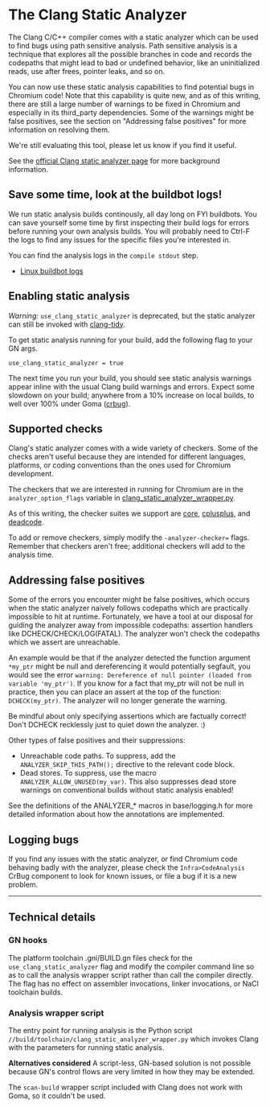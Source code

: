 # The Clang Static Analyzer

The Clang C/C++ compiler comes with a static analyzer which can be used to find
bugs using path sensitive analysis. Path sensitive analysis is
a technique that explores all the possible branches in code and
records the codepaths that might lead to bad or undefined behavior,
like an uninitialized reads, use after frees, pointer leaks, and so on.

You can now use these static analysis capabilities to find potential bugs in
Chromium code! Note that this capability is quite new, and as of this writing,
there are still a large number of warnings to be fixed in Chromium and especially
in its third_party dependencies. Some of the warnings might be false positives,
see the section on "Addressing false positives" for more information on
resolving them.

We're still evaluating this tool, please let us know if you find it useful.

See the [official Clang static analyzer page](http://clang-analyzer.llvm.org/)
for more background information.

## Save some time, look at the buildbot logs!

We run static analysis builds continously, all day long on FYI buildbots.
You can save yourself some time by first inspecting their build logs for errors
before running your own analysis builds. You will probably need to Ctrl-F the
logs to find any issues for the specific files you're interested in.

You can find the analysis logs in the `compile stdout` step.
* [Linux buildbot logs](https://ci.chromium.org/p/chromium/builders/luci.chromium.ci/Linux%20Clang%20Analyzer)

## Enabling static analysis

*Warning:* `use_clang_static_analyzer` is deprecated, but the static analyzer can
still be invoked with [clang-tidy](clang_tidy.md).

To get static analysis running for your build, add the following flag to your GN
args.

```
use_clang_static_analyzer = true
```

The next time you run your build, you should see static analysis warnings appear
inline with the usual Clang build warnings and errors. Expect some slowdown on
your build; anywhere from a 10% increase on local builds, to well over 100% under Goma
([crbug](https://crbug.com/733363)).

## Supported checks
Clang's static analyzer comes with a wide variety of checkers. Some of the checks
aren't useful because they are intended for different languages, platforms, or
coding conventions than the ones used for Chromium development.

The checkers that we are interested in running for Chromium are in the
`analyzer_option_flags` variable in
[clang_static_analyzer_wrapper.py](../build/toolchain/clang_static_analyzer_wrapper.py).

As of this writing, the checker suites we support are
[core](https://clang-analyzer.llvm.org/available_checks.html#core_checkers),
[cplusplus](https://clang-analyzer.llvm.org/available_checks.html#cplusplus_checkers), and
[deadcode](https://clang-analyzer.llvm.org/available_checks.html#deadcode_checkers).

To add or remove checkers, simply modify the `-analyzer-checker=` flags.
Remember that checkers aren't free; additional checkers will add to the
analysis time.

## Addressing false positives

Some of the errors you encounter might be false positives, which occurs when the
static analyzer naively follows codepaths which are practically impossible to hit
at runtime. Fortunately, we have a tool at our disposal for guiding the analyzer
away from impossible codepaths: assertion handlers like DCHECK/CHECK/LOG(FATAL).
The analyzer won't check the codepaths which we assert are unreachable.

An example would be that if the analyzer detected the function argument `*my_ptr`
might be null and dereferencing it would potentially segfault, you would see the
error `warning: Dereference of null pointer (loaded from variable 'my_ptr')`.
If you know for a fact that my_ptr will not be null in practice, then you can
place an assert at the top of the function: `DCHECK(my_ptr)`. The analyzer will
no longer generate the warning.

Be mindful about only specifying assertions which are factually correct! Don't
DCHECK recklessly just to quiet down the analyzer. :)

Other types of false positives and their suppressions:
* Unreachable code paths. To suppress, add the `ANALYZER_SKIP_THIS_PATH();`
  directive to the relevant code block.
* Dead stores. To suppress, use the macro
  `ANALYZER_ALLOW_UNUSED(my_var)`. This also suppresses dead store warnings
  on conventional builds without static analysis enabled!

See the definitions of the ANALYZER_* macros in base/logging.h for more
detailed information about how the annotations are implemented.

## Logging bugs

If you find any issues with the static analyzer, or find Chromium code behaving
badly with the analyzer, please check the `Infra>CodeAnalysis` CrBug component
to look for known issues, or file a bug if it is a new problem.

***

## Technical details
### GN hooks
The platform toolchain .gni/BUILD.gn files check for the
`use_clang_static_analyzer` flag and modify the compiler command line so as to
call the analysis wrapper script rather than call the compiler directly.
The flag has no effect on assembler invocations, linker invocations, or
NaCl toolchain builds.

### Analysis wrapper script
The entry point for running analysis is the Python script
`//build/toolchain/clang_static_analyzer_wrapper.py` which invokes Clang
with the parameters for running static analysis.

**Alternatives considered**
A script-less, GN-based solution is not possible because GN's control flows
are very limited in how they may be extended.

The `scan-build` wrapper script included with Clang does not
work with Goma, so it couldn't be used.

